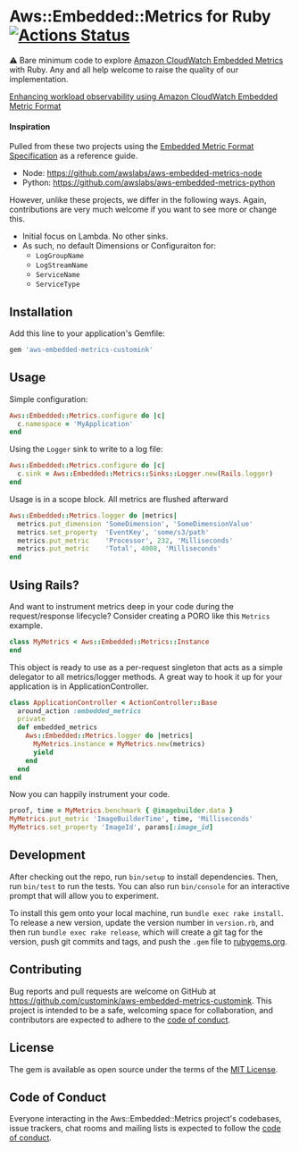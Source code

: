 # Aws::Embedded::Metrics for Ruby [![Actions Status](https://github.com/customink/aws-embedded-metrics-customink/workflows/CI/badge.svg)](https://github.com/customink/aws-embedded-metrics-customink/actions)

⚠️ Bare minimum code to explore [Amazon CloudWatch Embedded Metrics](https://docs.aws.amazon.com/AmazonCloudWatch/latest/monitoring/CloudWatch_Embedded_Metric_Format.html) with Ruby. Any and all help welcome to raise the quality of our implementation.

[Enhancing workload observability using Amazon CloudWatch Embedded Metric Format](https://awsfeed.com/whats-new/management-tools/enhancing-workload-observability-using-amazon-cloudwatch-embedded-metric-format)

#### Inspiration

Pulled from these two projects using the [Embedded Metric Format Specification](https://docs.aws.amazon.com/AmazonCloudWatch/latest/monitoring/CloudWatch_Embedded_Metric_Format_Manual.html) as a reference guide.

* Node: https://github.com/awslabs/aws-embedded-metrics-node
* Python: https://github.com/awslabs/aws-embedded-metrics-python

However, unlike these projects, we differ in the following ways. Again, contributions are very much welcome if you want to see more or change this.

* Initial focus on Lambda. No other sinks.
* As such, no default Dimensions or Configuraiton for:
  - `LogGroupName`
  - `LogStreamName`
  - `ServiceName`
  - `ServiceType`

## Installation

Add this line to your application's Gemfile:

```ruby
gem 'aws-embedded-metrics-customink'
```
## Usage

Simple configuration:

```ruby
Aws::Embedded::Metrics.configure do |c|
  c.namespace = 'MyApplication'
end
```

Using the `Logger` sink to write to a log file:

```ruby
Aws::Embedded::Metrics.configure do |c|
  c.sink = Aws::Embedded::Metrics::Sinks::Logger.new(Rails.logger)
end
```

Usage is in a scope block. All metrics are flushed afterward

```ruby
Aws::Embedded::Metrics.logger do |metrics|
  metrics.put_dimension 'SomeDimension', 'SomeDimensionValue'
  metrics.set_property  'EventKey', 'some/s3/path'
  metrics.put_metric    'Processor', 232, 'Milliseconds'
  metrics.put_metric    'Total', 4008, 'Milliseconds'
end
```

## Using Rails?

And want to instrument metrics deep in your code during the request/response lifecycle? Consider creating a PORO like this `Metrics` example.

```ruby
class MyMetrics < Aws::Embedded::Metrics::Instance
end
```

This object is ready to use as a per-request singleton that acts as a simple delegator to all metrics/logger methods. A great way to hook it up for your application is in ApplicationController.

```ruby
class ApplicationController < ActionController::Base
  around_action :embedded_metrics
  private
  def embedded_metrics
    Aws::Embedded::Metrics.logger do |metrics|
      MyMetrics.instance = MyMetrics.new(metrics)
      yield
    end
  end
end
```

Now you can happily instrument your code.

```ruby
proof, time = MyMetrics.benchmark { @imagebuilder.data }
MyMetrics.put_metric 'ImageBuilderTime', time, 'Milliseconds'
MyMetrics.set_property 'ImageId', params[:image_id]
```

## Development

After checking out the repo, run `bin/setup` to install dependencies. Then, run `bin/test` to run the tests. You can also run `bin/console` for an interactive prompt that will allow you to experiment.

To install this gem onto your local machine, run `bundle exec rake install`. To release a new version, update the version number in `version.rb`, and then run `bundle exec rake release`, which will create a git tag for the version, push git commits and tags, and push the `.gem` file to [rubygems.org](https://rubygems.org).

## Contributing

Bug reports and pull requests are welcome on GitHub at https://github.com/customink/aws-embedded-metrics-customink. This project is intended to be a safe, welcoming space for collaboration, and contributors are expected to adhere to the [code of conduct](https://github.com/customink/aws-embedded-metrics-customink/blob/master/CODE_OF_CONDUCT.md).

## License

The gem is available as open source under the terms of the [MIT License](https://opensource.org/licenses/MIT).

## Code of Conduct

Everyone interacting in the Aws::Embedded::Metrics project's codebases, issue trackers, chat rooms and mailing lists is expected to follow the [code of conduct](https://github.com/customink/aws-embedded-metrics-customink/blob/master/CODE_OF_CONDUCT.md).
